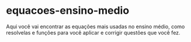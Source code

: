 # equacoes-ensino-medio
 Aqui você vai encontrar as equações mais usadas no ensino médio, como resolvelas e funções para você aplicar e corrigir questões que você fez.
